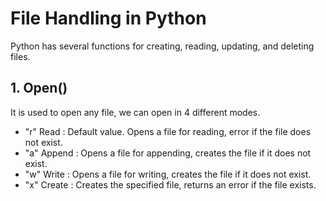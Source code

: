 # File Handling in Python
Python has several functions for creating, reading, updating, and deleting files.

## 1. Open()
It is used to open any file, we can open in 4 different modes.
- "r" Read : Default value. Opens a file for reading, error if the file does not exist.
- "a" Append : Opens a file for appending, creates the file if it does not exist.
- "w" Write : Opens a file for writing, creates the file if it does not exist.
- "x" Create : Creates the specified file, returns an error if the file exists.

